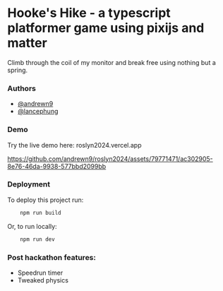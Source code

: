 # Hooke's Hike - a typescript platformer game using pixijs and matter
Climb through the coil of my monitor and break free using nothing but a spring.

### Authors

- [@andrewn9](https://www.github.com/andrewn9)
- [@lancephung](https://www.github.com/lancephung)

### Demo
Try the live demo here:
roslyn2024.vercel.app

https://github.com/andrewn9/roslyn2024/assets/79771471/ac302905-8e76-46da-9938-577bbd2099bb

### Deployment

To deploy this project run:

```bash
    npm run build
```

Or, to run locally:

```bash
    npm run dev
```

### Post hackathon features:
- Speedrun timer
- Tweaked physics
